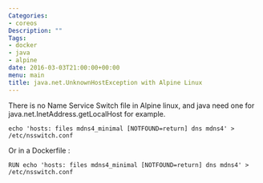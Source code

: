 ```yaml
---
Categories:
- coreos
Description: ""
Tags:
- docker
- java
- alpine
date: 2016-03-03T21:00:00+00:00
menu: main
title: java.net.UnknownHostException with Alpine Linux
---
```


There is no Name Service Switch file in Alpine linux, and java need one for java.net.InetAddress.getLocalHost for example.

```
echo 'hosts: files mdns4_minimal [NOTFOUND=return] dns mdns4' > /etc/nsswitch.conf
```

Or in a Dockerfile :

```
RUN echo 'hosts: files mdns4_minimal [NOTFOUND=return] dns mdns4' > /etc/nsswitch.conf
```
